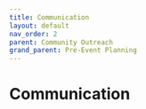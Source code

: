```yaml
---
title: Communication
layout: default
nav_order: 2
parent: Community Outreach
grand_parent: Pre-Event Planning
---
```


# Communication